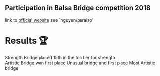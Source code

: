 ## Participation in Balsa Bridge competition 2018
link to [official website](http://www.balsabridge.com/2018-rec.pdf ) see `nguyen/paraiso'

# Results :trophy:
Strength Bridge placed 15th in the top tier for strength 
</br>
Artistic Bridge won first place Unusual bridge and first place Most Artistic bridge 
